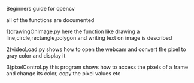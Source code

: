 Beginners guide for opencv

all of the functions are documented

1)drawingOnImage.py  here the function like drawing a line,circle,rectangle,polygon and writing text on image is described

2)videoLoad.py shows how to open the webcam and convert the pixel to gray color and display it

3)pixelControl.py this program shows how to access the pixels of a frame and change its color, copy the pixel values etc
